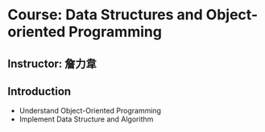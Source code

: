 # Course: Data Structures and Object-oriented Programming
## Instructor: 詹力韋
## Introduction
- Understand Object-Oriented Programming  
- Implement Data Structure and Algorithm
